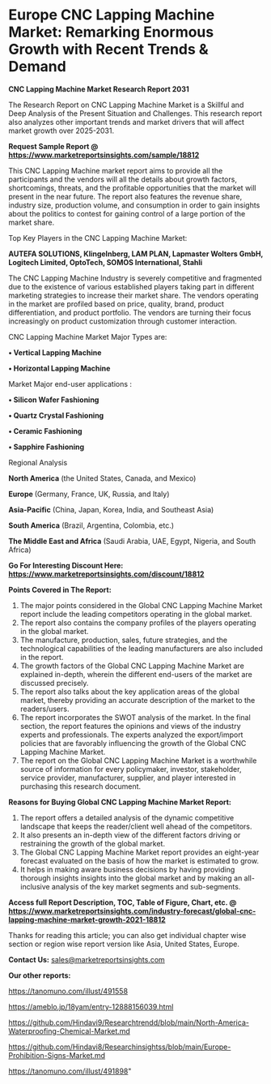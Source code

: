  # Europe CNC Lapping Machine Market: Remarking Enormous Growth with Recent Trends & Demand

<strong>CNC Lapping Machine Market Research Report 2031</strong>

The Research Report on CNC Lapping Machine Market is a Skillful and Deep Analysis of the Present Situation and Challenges. This research report also analyzes other important trends and market drivers that will affect market growth over 2025-2031.

<strong>Request Sample Report @ <a href=https://www.marketreportsinsights.com/sample/18812>https://www.marketreportsinsights.com/sample/18812</a></strong>

This CNC Lapping Machine market report aims to provide all the participants and the vendors will all the details about growth factors, shortcomings, threats, and the profitable opportunities that the market will present in the near future. The report also features the revenue share, industry size, production volume, and consumption in order to gain insights about the politics to contest for gaining control of a large portion of the market share.

Top Key Players in the CNC Lapping Machine Market:

<strong>AUTEFA SOLUTIONS, Klingelnberg, LAM PLAN, Lapmaster Wolters GmbH, Logitech Limited, OptoTech, SOMOS International, Stahli</strong>

The CNC Lapping Machine Industry is severely competitive and fragmented due to the existence of various established players taking part in different marketing strategies to increase their market share. The vendors operating in the market are profiled based on price, quality, brand, product differentiation, and product portfolio. The vendors are turning their focus increasingly on product customization through customer interaction.

CNC Lapping Machine Market Major Types are:

<strong>• Vertical Lapping Machine

• Horizontal Lapping Machine</strong>

Market Major end-user applications :

<strong>• Silicon Wafer Fashioning

• Quartz Crystal Fashioning

• Ceramic Fashioning

• Sapphire Fashioning</strong>

Regional Analysis

</u><strong><b>North America</b></strong> (the United States, Canada, and Mexico)

<strong><b>Europe </b></strong>(Germany, France, UK, Russia, and Italy)

<strong><b>Asia-Pacific</b></strong> (China, Japan, Korea, India, and Southeast Asia)

<strong><b>South America</b></strong> (Brazil, Argentina, Colombia, etc.)

<strong><b>The Middle East and Africa</b></strong> (Saudi Arabia, UAE, Egypt, Nigeria, and South Africa)

<strong>Go For Interesting Discount Here: <a href=https://www.marketreportsinsights.com/discount/18812>https://www.marketreportsinsights.com/discount/18812</a></strong>

<strong>Points Covered in The Report:</strong>
<ol>
  <li>The major points considered in the Global CNC Lapping Machine Market report include the leading competitors operating in the global market.</li>
  <li>The report also contains the company profiles of the players operating in the global market.</li>
  <li>The manufacture, production, sales, future strategies, and the technological capabilities of the leading manufacturers are also included in the report.</li>
  <li>The growth factors of the Global CNC Lapping Machine Market are explained in-depth, wherein the different end-users of the market are discussed precisely.</li>
  <li>The report also talks about the key application areas of the global market, thereby providing an accurate description of the market to the readers/users.</li>
  <li>The report incorporates the SWOT analysis of the market. In the final section, the report features the opinions and views of the industry experts and professionals. The experts analyzed the export/import policies that are favorably influencing the growth of the Global CNC Lapping Machine Market.</li>
  <li>The report on the Global CNC Lapping Machine Market is a worthwhile source of information for every policymaker, investor, stakeholder, service provider, manufacturer, supplier, and player interested in purchasing this research document.</li>
</ol>
<strong>Reasons for Buying Global CNC Lapping Machine Market Report:</strong>

<ol>
  <li>The report offers a detailed analysis of the dynamic competitive landscape that keeps the reader/client well ahead of the competitors.</li>
  <li>It also presents an in-depth view of the different factors driving or restraining the growth of the global market.</li>
  <li>The Global CNC Lapping Machine Market report provides an eight-year forecast evaluated on the basis of how the market is estimated to grow.</li>
  <li>It helps in making aware business decisions by having providing thorough insights insights into the global market and by making an all-inclusive analysis of the key market segments and sub-segments.</li>
</ol>
<strong>Access full Report Description, TOC, Table of Figure, Chart, etc. @ <a href=https://www.marketreportsinsights.com/industry-forecast/global-cnc-lapping-machine-market-growth-2021-18812>https://www.marketreportsinsights.com/industry-forecast/global-cnc-lapping-machine-market-growth-2021-18812</a></strong>


Thanks for reading this article; you can also get individual chapter wise section or region wise report version like Asia, United States, Europe.

<strong>Contact Us:</strong>
sales@marketreportsinsights.com

<strong>Our other reports:</strong>

<a href=https://tanomuno.com/illust/491558>https://tanomuno.com/illust/491558</a>

<a href=https://ameblo.jp/18yam/entry-12888156039.html>https://ameblo.jp/18yam/entry-12888156039.html</a>

<a href=https://github.com/Hindavi9/Researchtrendd/blob/main/North-America-Waterproofing-Chemical-Market.md>https://github.com/Hindavi9/Researchtrendd/blob/main/North-America-Waterproofing-Chemical-Market.md</a>

<a href=https://github.com/Hindavi8/Researchinsightss/blob/main/Europe-Prohibition-Signs-Market.md>https://github.com/Hindavi8/Researchinsightss/blob/main/Europe-Prohibition-Signs-Market.md</a>

<a href=https://tanomuno.com/illust/491898>https://tanomuno.com/illust/491898</a>"
